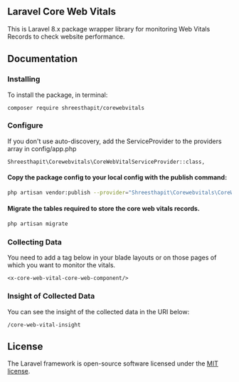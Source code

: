 ## Laravel Core Web Vitals

This is Laravel 8.x package wrapper library for monitoring Web Vitals Records to check website performance.

## Documentation

### Installing
To install the package, in terminal:
```
composer require shreesthapit/corewebvitals
```
### Configure
If you don't use auto-discovery, add the ServiceProvider to the providers array in config/app.php
```
Shreesthapit\Corewebvitals\CoreWebVitalServiceProvider::class,
```

#### Copy the package config to your local config with the publish command:

```bash
php artisan vendor:publish --provider="Shreesthapit\Corewebvitals\CoreWebVitalServiceProvider"
```

#### Migrate the tables required to store the core web vitals records.

```bash
php artisan migrate
```

### Collecting Data
You need to add a tag below in your blade layouts or on those pages of which you want to monitor the vitals.
```
<x-core-web-vital-core-web-component/>
```

### Insight of Collected Data
You can see the insight of the collected data in the URI below:
```
/core-web-vital-insight
```

## License

The Laravel framework is open-source software licensed under the [MIT license](https://opensource.org/licenses/MIT).
